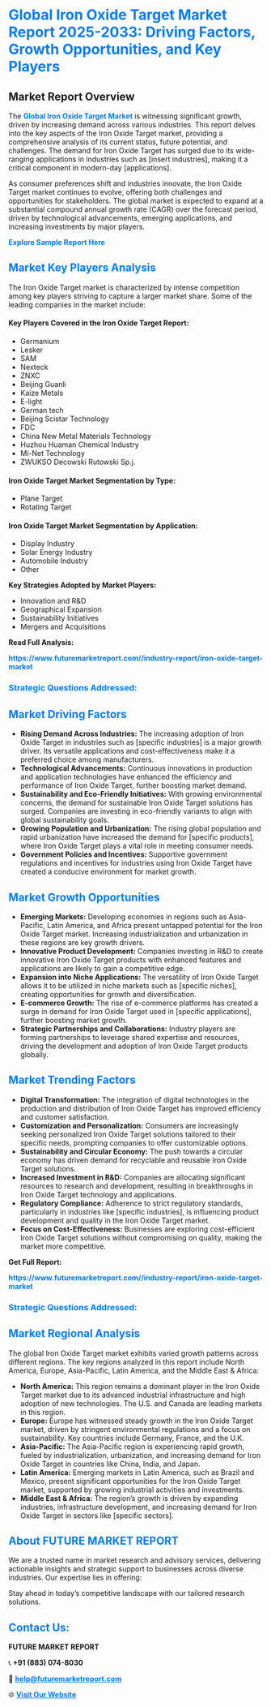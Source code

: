 <h1 style="color: #007BFF;">Global Iron Oxide Target Market Report 2025-2033: Driving Factors, Growth Opportunities, and Key Players</h1>

<section id="overview">
<h2>Market Report Overview</h2>
<p>The <a href="https://www.futuremarketreport.com//industry-report/iron-oxide-target-market" style="color: #007BFF; text-decoration: none;"><strong>Global Iron Oxide Target Market</strong></a> is witnessing significant growth, driven by increasing demand across various industries. This report delves into the key aspects of the Iron Oxide Target market, providing a comprehensive analysis of its current status, future potential, and challenges. The demand for Iron Oxide Target has surged due to its wide-ranging applications in industries such as [insert industries], making it a critical component in modern-day [applications].</p>
<p>As consumer preferences shift and industries innovate, the Iron Oxide Target market continues to evolve, offering both challenges and opportunities for stakeholders. The global market is expected to expand at a substantial compound annual growth rate (CAGR) over the forecast period, driven by technological advancements, emerging applications, and increasing investments by major players.</p>
</section>

<section id="overview">
<p><a href="https://www.futuremarketreport.com//request-sample/reportId=49023" style="color: #007BFF; text-decoration: none;"><strong>Explore Sample Report Here</strong></a></p>
</section>

<section id="key-players">
<h2 style="color: #007BFF;">Market Key Players Analysis</h2>
<p>The Iron Oxide Target market is characterized by intense competition among key players striving to capture a larger market share. Some of the leading companies in the market include:</p>
<h4>Key Players Covered in the Iron Oxide Target Report:</h4>
<ul><li>Germanium</li><li>Lesker</li><li>SAM</li><li>Nexteck</li><li>ZNXC</li><li>Beijing Guanli</li><li>Kaize Metals</li><li>E-light</li><li>German tech</li><li>Beijing Scistar Technology</li><li>FDC</li><li>China New Metal Materials Technology</li><li>Huzhou Huaman Chemical Industry</li><li>Mi-Net Technology</li><li>ZWUKSO Decowski Rutowski Sp.j.</li></ul>
<h4>Iron Oxide Target Market Segmentation by Type:</h4>
<ul><li>Plane Target</li><li>Rotating Target</li></ul>

<h4>Iron Oxide Target Market Segmentation by Application:</h4>
<ul><li>Display Industry</li><li>Solar Energy Industry</li><li>Automobile Industry</li><li>Other</li></ul>
<p><strong>Key Strategies Adopted by Market Players:</strong></p>
<ul>
<li>Innovation and R&D</li>
<li>Geographical Expansion</li>
<li>Sustainability Initiatives</li>
<li>Mergers and Acquisitions</li>
</ul>
</section>

<section>
<p><strong>Read Full Analysis: </strong></p><a href="https://www.futuremarketreport.com//industry-report/iron-oxide-target-market" style="color: #007BFF; text-decoration: none;"><strong>https://www.futuremarketreport.com//industry-report/iron-oxide-target-market</strong></a>
<h3 style="color: #007BFF;">Strategic Questions Addressed:</h3>
</section>

<section id="driving-factors">
<h2 style="color: #007BFF;">Market Driving Factors</h2>
<ul>
<li><strong>Rising Demand Across Industries:</strong> The increasing adoption of Iron Oxide Target in industries such as [specific industries] is a major growth driver. Its versatile applications and cost-effectiveness make it a preferred choice among manufacturers.</li>
<li><strong>Technological Advancements:</strong> Continuous innovations in production and application technologies have enhanced the efficiency and performance of Iron Oxide Target, further boosting market demand.</li>
<li><strong>Sustainability and Eco-Friendly Initiatives:</strong> With growing environmental concerns, the demand for sustainable Iron Oxide Target solutions has surged. Companies are investing in eco-friendly variants to align with global sustainability goals.</li>
<li><strong>Growing Population and Urbanization:</strong> The rising global population and rapid urbanization have increased the demand for [specific products], where Iron Oxide Target plays a vital role in meeting consumer needs.</li>
<li><strong>Government Policies and Incentives:</strong> Supportive government regulations and incentives for industries using Iron Oxide Target have created a conducive environment for market growth.</li>
</ul>
</section>

<section id="growth-opportunities">
<h2 style="color: #007BFF;">Market Growth Opportunities</h2>
<ul>
<li><strong>Emerging Markets:</strong> Developing economies in regions such as Asia-Pacific, Latin America, and Africa present untapped potential for the Iron Oxide Target market. Increasing industrialization and urbanization in these regions are key growth drivers.</li>
<li><strong>Innovative Product Development:</strong> Companies investing in R&D to create innovative Iron Oxide Target products with enhanced features and applications are likely to gain a competitive edge.</li>
<li><strong>Expansion into Niche Applications:</strong> The versatility of Iron Oxide Target allows it to be utilized in niche markets such as [specific niches], creating opportunities for growth and diversification.</li>
<li><strong>E-commerce Growth:</strong> The rise of e-commerce platforms has created a surge in demand for Iron Oxide Target used in [specific applications], further boosting market growth.</li>
<li><strong>Strategic Partnerships and Collaborations:</strong> Industry players are forming partnerships to leverage shared expertise and resources, driving the development and adoption of Iron Oxide Target products globally.</li>
</ul>
</section>

<section id="trending-factors">
<h2 style="color: #007BFF;">Market Trending Factors</h2>
<ul>
<li><strong>Digital Transformation:</strong> The integration of digital technologies in the production and distribution of Iron Oxide Target has improved efficiency and customer satisfaction.</li>
<li><strong>Customization and Personalization:</strong> Consumers are increasingly seeking personalized Iron Oxide Target solutions tailored to their specific needs, prompting companies to offer customizable options.</li>
<li><strong>Sustainability and Circular Economy:</strong> The push towards a circular economy has driven demand for recyclable and reusable Iron Oxide Target solutions.</li>
<li><strong>Increased Investment in R&D:</strong> Companies are allocating significant resources to research and development, resulting in breakthroughs in Iron Oxide Target technology and applications.</li>
<li><strong>Regulatory Compliance:</strong> Adherence to strict regulatory standards, particularly in industries like [specific industries], is influencing product development and quality in the Iron Oxide Target market.</li>
<li><strong>Focus on Cost-Effectiveness:</strong> Businesses are exploring cost-efficient Iron Oxide Target solutions without compromising on quality, making the market more competitive.</li>
</ul>
</section>

<section>
<p><strong>Get Full Report: </strong></p><a href="https://www.futuremarketreport.com//industry-report/iron-oxide-target-market" style="color: #007BFF; text-decoration: none;"><strong>https://www.futuremarketreport.com//industry-report/iron-oxide-target-market</strong></a>
<h3 style="color: #007BFF;">Strategic Questions Addressed:</h3>
</section>


<section id="regional-analysis">
<h2 style="color: #007BFF;">Market Regional Analysis</h2>
<p>The global Iron Oxide Target market exhibits varied growth patterns across different regions. The key regions analyzed in this report include North America, Europe, Asia-Pacific, Latin America, and the Middle East & Africa:</p>
<ul>
<li><strong>North America:</strong> This region remains a dominant player in the Iron Oxide Target market due to its advanced industrial infrastructure and high adoption of new technologies. The U.S. and Canada are leading markets in this region.</li>
<li><strong>Europe:</strong> Europe has witnessed steady growth in the Iron Oxide Target market, driven by stringent environmental regulations and a focus on sustainability. Key countries include Germany, France, and the U.K.</li>
<li><strong>Asia-Pacific:</strong> The Asia-Pacific region is experiencing rapid growth, fueled by industrialization, urbanization, and increasing demand for Iron Oxide Target in countries like China, India, and Japan.</li>
<li><strong>Latin America:</strong> Emerging markets in Latin America, such as Brazil and Mexico, present significant opportunities for the Iron Oxide Target market, supported by growing industrial activities and investments.</li>
<li><strong>Middle East & Africa:</strong> The region’s growth is driven by expanding industries, infrastructure development, and increasing demand for Iron Oxide Target in sectors like [specific sectors].</li>
</ul>
</section>

<footer>
<h2 style="color: #007BFF;">About FUTURE MARKET REPORT</h2>
<p>We are a trusted name in market research and advisory services, delivering actionable insights and strategic support to businesses across diverse industries. Our expertise lies in offering:</p>

<p>Stay ahead in today’s competitive landscape with our tailored research solutions.</p>

<h2 style="color: #007BFF;">Contact Us:</h2>
<p><strong>FUTURE MARKET REPORT</strong></p>
<p>📞 <strong>+91 (883) 074-8030</strong></p>
<p>📧 <strong><a href="mailto:help@futuremarketreport.com" style="color: #007BFF;">help@futuremarketreport.com</a></strong></p>
<p>🌐 <strong><a href="https://www.futuremarketreport.com/" style="color: #007BFF;">Visit Our Website</a></strong></p>
</footer>